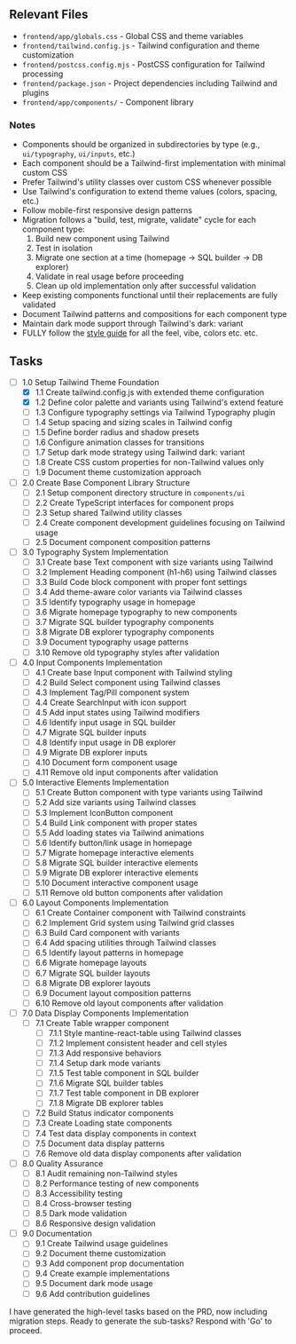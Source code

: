 ## Relevant Files

- `frontend/app/globals.css` - Global CSS and theme variables
- `frontend/tailwind.config.js` - Tailwind configuration and theme customization
- `frontend/postcss.config.mjs` - PostCSS configuration for Tailwind processing
- `frontend/package.json` - Project dependencies including Tailwind and plugins
- `frontend/app/components/` - Component library

### Notes

- Components should be organized in subdirectories by type (e.g., `ui/typography`, `ui/inputs`, etc.)
- Each component should be a Tailwind-first implementation with minimal custom CSS
- Prefer Tailwind's utility classes over custom CSS whenever possible
- Use Tailwind's configuration to extend theme values (colors, spacing, etc.)
- Follow mobile-first responsive design patterns
- Migration follows a "build, test, migrate, validate" cycle for each component type:
  1. Build new component using Tailwind
  2. Test in isolation
  3. Migrate one section at a time (homepage → SQL builder → DB explorer)
  4. Validate in real usage before proceeding
  5. Clean up old implementation only after successful validation
- Keep existing components functional until their replacements are fully validated
- Document Tailwind patterns and compositions for each component type
- Maintain dark mode support through Tailwind's dark: variant
- FULLY follow the [style guide](../assets/style-guide.md) for all the feel, vibe, colors etc. etc.

## Tasks

- [ ] 1.0 Setup Tailwind Theme Foundation
  - [x] 1.1 Create tailwind.config.js with extended theme configuration
  - [x] 1.2 Define color palette and variants using Tailwind's extend feature
  - [ ] 1.3 Configure typography settings via Tailwind Typography plugin
  - [ ] 1.4 Setup spacing and sizing scales in Tailwind config
  - [ ] 1.5 Define border radius and shadow presets
  - [ ] 1.6 Configure animation classes for transitions
  - [ ] 1.7 Setup dark mode strategy using Tailwind dark: variant
  - [ ] 1.8 Create CSS custom properties for non-Tailwind values only
  - [ ] 1.9 Document theme customization approach

- [ ] 2.0 Create Base Component Library Structure
  - [ ] 2.1 Setup component directory structure in `components/ui`
  - [ ] 2.2 Create TypeScript interfaces for component props
  - [ ] 2.3 Setup shared Tailwind utility classes
  - [ ] 2.4 Create component development guidelines focusing on Tailwind usage
  - [ ] 2.5 Document component composition patterns

- [ ] 3.0 Typography System Implementation
  - [ ] 3.1 Create base Text component with size variants using Tailwind
  - [ ] 3.2 Implement Heading component (h1-h6) using Tailwind classes
  - [ ] 3.3 Build Code block component with proper font settings
  - [ ] 3.4 Add theme-aware color variants via Tailwind classes
  - [ ] 3.5 Identify typography usage in homepage
  - [ ] 3.6 Migrate homepage typography to new components
  - [ ] 3.7 Migrate SQL builder typography components
  - [ ] 3.8 Migrate DB explorer typography components
  - [ ] 3.9 Document typography usage patterns
  - [ ] 3.10 Remove old typography styles after validation

- [ ] 4.0 Input Components Implementation
  - [ ] 4.1 Create base Input component with Tailwind styling
  - [ ] 4.2 Build Select component using Tailwind classes
  - [ ] 4.3 Implement Tag/Pill component system
  - [ ] 4.4 Create SearchInput with icon support
  - [ ] 4.5 Add input states using Tailwind modifiers
  - [ ] 4.6 Identify input usage in SQL builder
  - [ ] 4.7 Migrate SQL builder inputs
  - [ ] 4.8 Identify input usage in DB explorer
  - [ ] 4.9 Migrate DB explorer inputs
  - [ ] 4.10 Document form component usage
  - [ ] 4.11 Remove old input components after validation

- [ ] 5.0 Interactive Elements Implementation
  - [ ] 5.1 Create Button component with type variants using Tailwind
  - [ ] 5.2 Add size variants using Tailwind classes
  - [ ] 5.3 Implement IconButton component
  - [ ] 5.4 Build Link component with proper states
  - [ ] 5.5 Add loading states via Tailwind animations
  - [ ] 5.6 Identify button/link usage in homepage
  - [ ] 5.7 Migrate homepage interactive elements
  - [ ] 5.8 Migrate SQL builder interactive elements
  - [ ] 5.9 Migrate DB explorer interactive elements
  - [ ] 5.10 Document interactive component usage
  - [ ] 5.11 Remove old button components after validation

- [ ] 6.0 Layout Components Implementation
  - [ ] 6.1 Create Container component with Tailwind constraints
  - [ ] 6.2 Implement Grid system using Tailwind grid classes
  - [ ] 6.3 Build Card component with variants
  - [ ] 6.4 Add spacing utilities through Tailwind classes
  - [ ] 6.5 Identify layout patterns in homepage
  - [ ] 6.6 Migrate homepage layouts
  - [ ] 6.7 Migrate SQL builder layouts
  - [ ] 6.8 Migrate DB explorer layouts
  - [ ] 6.9 Document layout composition patterns
  - [ ] 6.10 Remove old layout components after validation

- [ ] 7.0 Data Display Components Implementation
  - [ ] 7.1 Create Table wrapper component
    - [ ] 7.1.1 Style mantine-react-table using Tailwind classes
    - [ ] 7.1.2 Implement consistent header and cell styles
    - [ ] 7.1.3 Add responsive behaviors
    - [ ] 7.1.4 Setup dark mode variants
    - [ ] 7.1.5 Test table component in SQL builder
    - [ ] 7.1.6 Migrate SQL builder tables
    - [ ] 7.1.7 Test table component in DB explorer
    - [ ] 7.1.8 Migrate DB explorer tables
  - [ ] 7.2 Build Status indicator components
  - [ ] 7.3 Create Loading state components
  - [ ] 7.4 Test data display components in context
  - [ ] 7.5 Document data display patterns
  - [ ] 7.6 Remove old data display components after validation

- [ ] 8.0 Quality Assurance
  - [ ] 8.1 Audit remaining non-Tailwind styles
  - [ ] 8.2 Performance testing of new components
  - [ ] 8.3 Accessibility testing
  - [ ] 8.4 Cross-browser testing
  - [ ] 8.5 Dark mode validation
  - [ ] 8.6 Responsive design validation

- [ ] 9.0 Documentation
  - [ ] 9.1 Create Tailwind usage guidelines
  - [ ] 9.2 Document theme customization
  - [ ] 9.3 Add component prop documentation
  - [ ] 9.4 Create example implementations
  - [ ] 9.5 Document dark mode usage
  - [ ] 9.6 Add contribution guidelines

I have generated the high-level tasks based on the PRD, now including migration steps. Ready to generate the sub-tasks? Respond with 'Go' to proceed. 